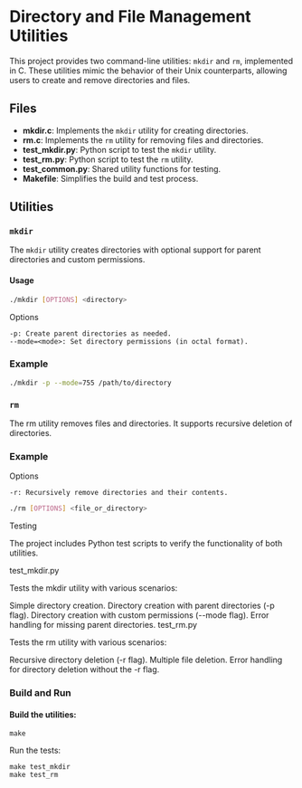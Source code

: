 # Directory and File Management Utilities

This project provides two command-line utilities: `mkdir` and `rm`, implemented in C. These utilities mimic the behavior of their Unix counterparts, allowing users to create and remove directories and files.

## Files

- **mkdir.c**: Implements the `mkdir` utility for creating directories.
- **rm.c**: Implements the `rm` utility for removing files and directories.
- **test_mkdir.py**: Python script to test the `mkdir` utility.
- **test_rm.py**: Python script to test the `rm` utility.
- **test_common.py**: Shared utility functions for testing.
- **Makefile**: Simplifies the build and test process.

## Utilities

### `mkdir`
The `mkdir` utility creates directories with optional support for parent directories and custom permissions.

#### Usage
```sh
./mkdir [OPTIONS] <directory>
```
Options
```
-p: Create parent directories as needed.
--mode=<mode>: Set directory permissions (in octal format).
```
### Example
```sh
./mkdir -p --mode=755 /path/to/directory
```
### `rm`

The rm utility removes files and directories. It supports recursive deletion of directories.
### Example
Options
```
-r: Recursively remove directories and their contents.
```

```sh
./rm [OPTIONS] <file_or_directory>
```
Testing

The project includes Python test scripts to verify the functionality of both utilities.

test_mkdir.py

Tests the mkdir utility with various scenarios:

Simple directory creation.
Directory creation with parent directories (-p flag).
Directory creation with custom permissions (--mode flag).
Error handling for missing parent directories.
test_rm.py

Tests the rm utility with various scenarios:

Recursive directory deletion (-r flag).
Multiple file deletion.
Error handling for directory deletion without the -r flag.


### Build and Run

#### Build the utilities:
```
make
```

Run the tests:
```
make test_mkdir
make test_rm
```
